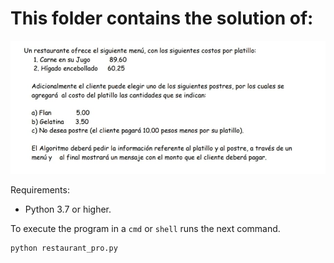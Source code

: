 # This folder contains the solution of:

![](Restaurant_instructions.jpg)

Requirements: 

* Python 3.7 or higher.

To execute the program in a `cmd` or `shell` runs the next command.

```bash
python restaurant_pro.py
```

